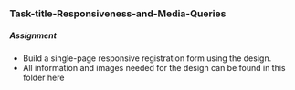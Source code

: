 ### Task-title-Responsiveness-and-Media-Queries
##### Assignment

* Build a single-page responsive registration form using the design.
* All information and images needed for the design can be found in this folder here
